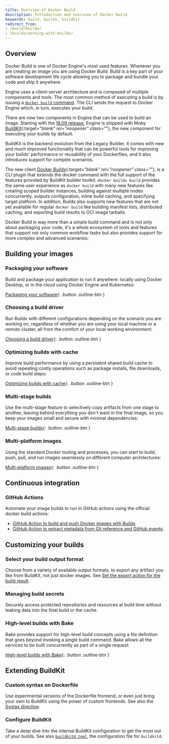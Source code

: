 ```yaml
---
title: Overview of Docker Build
description: Introduction and overview of Docker Build
keywords: build, buildx, buildkit
redirect_from:
- /build/buildx/
- /buildx/working-with-buildx/
---
```


## Overview

Docker Build is one of Docker Engine's most used features. Whenever you are
creating an image you are using Docker Build. Build is a key part of your
software development life cycle allowing you to package and bundle your code
and ship it anywhere.

Engine uses a client-server architecture and is composed of multiple components
and tools. The most common method of executing a build is by issuing a
[`docker build` command](../engine/reference/commandline/build.md). The CLI
sends the request to Docker Engine which, in turn, executes your build.

There are now two components in Engine that can be used to build an image.
Starting with the [18.09 release](../engine/release-notes/18.09.md#18090), Engine is
shipped with Moby [BuildKit](https://github.com/moby/buildkit){:target="_blank" rel="noopener" class="_"},
the new component for executing your builds by default.

BuildKit is the backend evolution from the Legacy Builder, it comes with new
and much improved functionality that can be powerful tools for improving your
builds' performance or reusability of your Dockerfiles, and it also introduces
support for complex scenarios.

The new client [Docker Buildx](https://github.com/docker/buildx){:target="_blank" rel="noopener" class="_"},
is a CLI plugin that extends the docker command with the full support of the
features provided by BuildKit builder toolkit. `docker buildx build` provides
the same user experience as `docker build` with many new features like creating
scoped builder instances, building against multiple nodes concurrently, outputs
configuration, inline build caching, and specifying target platform. In
addition, Buildx also supports new features that are not yet available for
regular `docker build` like building manifest lists, distributed caching, and
exporting build results to OCI image tarballs.

Docker Build is way more than a simple build command and is not only about
packaging your code, it's a whole ecosystem of tools and features that support
not only common workflow tasks but also provides support for more complex and
advanced scenarios:

## Building your images

### Packaging your software

Build and package your application to run it anywhere: locally using Docker
Desktop, or in the cloud using Docker Engine and Kubernetes:

[Packaging your software](building/packaging.md){: .button .outline-btn }

### Choosing a build driver

Run Buildx with different configurations depending on the scenario you are
working on, regardless of whether you are using your local machine or a remote
cluster, all from the comfort of your local working environment:

[Choosing a build driver](building/drivers/index.md){: .button .outline-btn }

### Optimizing builds with cache

Improve build performance by using a persistent shared build cache to avoid
repeating costly operations such as package installs, file downloads, or code
build steps:

[Optimizing builds with cache](./building/cache/index.md){: .button .outline-btn }

### Multi-stage builds

Use the multi-stage feature to selectively copy artifacts from one stage to
another, leaving behind everything you don't want in the final image, so you
keep your images small and secure with minimal dependencies:

[Multi-stage builds](building/multi-stage.md){: .button .outline-btn }

### Multi-platform images

Using the standard Docker tooling and processes, you can start to build, push,
pull, and run images seamlessly on different computer architectures:

[Multi-platform images](building/multi-platform.md){: .button .outline-btn }

## Continuous integration

### GitHub Actions

Automate your image builds to run in GitHub actions using the official docker
build actions:

* [GitHub Action to build and push Docker images with Buildx](https://github.com/docker/build-push-action).
* [GitHub Action to extract metadata from Git reference and GitHub events](https://github.com/docker/metadata-action/).

## Customizing your builds

### Select your build output format

Choose from a variety of available output formats, to export any artifact you
like from BuildKit, not just docker images. See [Set the export action for the build result](../engine/reference/commandline/buildx_build.md#output).

### Managing build secrets

Securely access protected repositories and resources at build time without
leaking data into the final build or the cache.

### High-level builds with Bake

Bake provides support for high-level build concepts using a file definition
that goes beyond invoking a single build command. Bake allows all the services
to be built concurrently as part of a single request:

[High-level builds with Bake](customize/bake/index.md){: .button .outline-btn }

## Extending BuildKit

### Custom syntax on Dockerfile

Use experimental versions of the Dockerfile frontend, or even just bring your
own to BuildKit using the power of custom frontends. See also the
[Syntax directive](../engine/reference/builder.md#syntax).

### Configure BuildKit

Take a deep dive into the internal BuildKit configuration to get the most out
of your builds. See also [`buildkitd.toml`](https://github.com/moby/buildkit/blob/master/docs/buildkitd.toml.md),
the configuration file for `buildkitd`.
